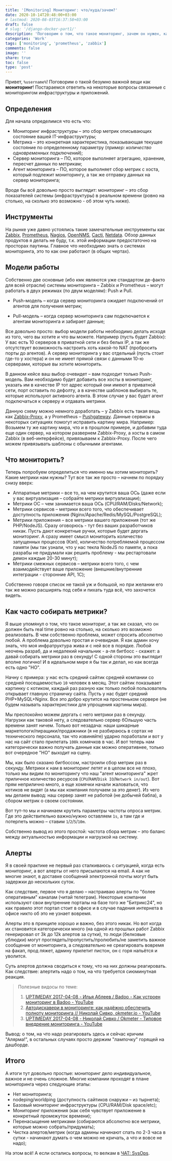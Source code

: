 ```yaml
---
title: '[Monitoring] Мониторинг: что/куда/зачем?'
date: 2020-10-14T20:48:00+03:00
# lastmod: 2020-08-03T16:37:58+03:00
draft: false
# slug: '/django-docker-part1/'
description: 'Поговорим о том, что такое мониторинг, зачем он нужен, как его готовить.'
categories: 'Work'
tags: ['monitoring', 'prometheus', 'zabbix']
comments: false
image: ''
share: true
toc: false
type: 'post'
---
```


Привет, `%username%`! Поговорим о такой безумно важной вещи как **мониторинг**! Постараемся ответить на некоторые вопросы связанные с мониторингом инфраструктуры и приложений.

<!--more-->

## Определения

Для начала определимся что есть что:

- Мониторинг инфраструктуры – это сбор метрик описывающих состояние вашей IT-инфраструктуры;
- Метрика – это конкретная характеристика, показывающая текущее состояние по определенному параметру (*пример: количество одновременных подключений*);
- Сервер мониторинга – ПО, которое выполняет агрегацию, хранение, пересчет данных по метрикам;
- Агент мониторинга – ПО, которое выполняет сбор метрик с хоста, который подлежит мониторингу, а так же отправку данных на сервер мониторинга;

Вроде бы всё довольно просто выглядит: мониторинг – это сбор показателей системы (инфраструктуры) в реальном времени (ровно на столько, на сколько это возможно - об этом чуть ниже).

## Инструменты

На рынке уже давно устоялись такие замечательные инструементы как [Zabbix](https://zabbix.com), [Prometheus](https://prometheus.io), [Nagios](https://www.nagios.org/), [OpenNMS](https://www.opennms.org/en), [Cacti](https://www.cacti.net/), [Netdata](https://github.com/netdata/netdata). Обзор данных продуктов я делать не буду, т.к. этой информации предостаточно на просторах паутины. Главное что необходимо знать о системах мониторинга, это то как они работают (в общих чертах).

## Модели работы

Собственно две основные (ибо кмк являются уже стандартом де-факто для всей отрасли) системы мониторинга – Zabbix и Prometheus – могут работать в двух режимах (по двум моделям): Push и Pull.

- Push-модель – когда сервер мониторинга ожидает подключений от агентов для получения метрик;
  
- Pull-модель – когда сервер мониторинга сам подключается к агентам мониторинга и забирает данные;
  

Все довольно просто: выбор модели работы необходимо делать исходя из того, чего вы хотите и что вы можете. Например (пусть будет Zabbix): 
У вас есть 10 серверов в приватной сети и без белых IP, а так же отсутствует возможность настроить хоть какой-то NAT (пробросить порты до агентов). А сервер мониторинга у вас отдельный (пусть стоит где-то у хостера) и он не имеет прямой связи с данными 10-ю серверами, которые вы хотите мониторить.

В данном кейсе ваш выбор очевидет – вам подходит только Push-модель. Вам необходимо будет добавить все хосты в мониторинг, указать им в качестве IP тот адрес который они имеют в приватной сети, порт оставить по дефолту, а в качестве шаблонов выбирать те, которые используют активного агента. В этом случае у вас будет агент подключаться к серверу и отдавать метрики.

Данную схему можно немного доработать – у Zabbix есть такая вещь как [Zabbix-Proxy](https://www.zabbix.com/documentation/current/ru/manual/concepts/proxy), а у Prometheus – [Pushgateway](https://github.com/prometheus/pushgateway/blob/master/README.md). Данные сервисы в некоторых ситуациях помогут исправить картину мира. Например:
Возьмем ту же картину мира, что и в прошлом примере, и добавим туда еще один сервер, на котором развернем Zabbix-Proxy, а хосты в самом Zabbix (в веб-интерфейсе), привязываем к Zabbix-Proxy. После чего можем привязывать шаблоны с обычными агентами.

## Что мониторить?

Теперь попробуем определиться что именно мы хотим мониторить? Какие метрики нам нужны? Тут все так же просто – начнем по порядку снизу вверх:

- Аппаратные метрики – все то, на чем крутится ваша ОСь (даже если у вас виртуализация – собрайте метрики виртуализации);
- Метрики ОС – чем занимается ваша ОСь (CPU/RAM/Disks/Network);
- Метрики сервисов – метрики всего того, что обеспечивает доступность приложения (Nginx/Apache/Redis/MySQL/PostgreSQL);
- Метрики приложения – все метрики вашего приложения (тот же PHP/NodeJS). Сразу оговорюсь - тут без ваших разработчиков никак. Пусть дают конкретные ручки, которые будет дергать мониторинг. А сразу имеет смысл мониторить количество запущенных процессов (Кэп), количество потребляемой процессом памяти (мы так узнали, что у нас текла NodeJS по памяти, а пока разрабы не придумали как решить проблему - мы рестартовали демон каждые 20-30 минут);
- Метрики смежных сервисов – метрики всего того, с чем взаимодействует ваше приложение (внешние/внутренние интеграции - сторонние API, 1C);

Собственно говоря список не такой уж и большой, но при желании его так же можно расширять под себя и пихать туда всё, что захочется видеть.

## Как часто собирать метрики?

Я выше упомянул о том, что такое мониториг, а так же сказал, что он должен быть real time ровно на столько, на сколько это возможно реализовать. В чем собственно проблема, может спросить абсолютно любой. А проблема довольно простая и очевидная. Я как админ хочу знать, что моя инфратруктура жива и с ней все в порядке. Любой неочень разраб, да и недалекий начальник - а-ля бигбосс - скажет: а давай собирать метрики раз в секунду! С одной стороны это выглядит вполне логично! И в идеальном мире я бы так и делал, но как всегда есть одно "НО".

Начну с примера: у нас есть средний сайтик средней компании со средней посещаемостью `10` человек в месяц. Этот сайтик показывает картинку с котиком, каждый раз разную как только любой пользователь открывает главную страничку сайта. Пусть у нас будет средний PHP+MySQL+Nginx. Все это добро крутится на простеньком сервере (не будем называть характеристики для упрощения картины мира).

Мы преспокойно можем дергать с него метрики раз в секунду. Нагрузки как таковой нету, а следовательно сервер бОльшую часть времени занят ничем. Только вот незадача: наши шикарные маркетологи/пиращики/продажники (я не разбираюсь в сортах не технического персонала, так что извиняйте) ударно поработали и вот у нас на сайт стало прилетать `100k` хомячков в час. И вот теперь нам категорически важно получать данные как можно оперативнее, только вот очередное "НО" выходит на сцену.

Мы, как было сказано бигбоссом, настроили сбор метрик раз в секунду. Метрики к нам в мониторинг летят и в целом все не плохо, только мы видим по мониторингу что наш "агент мониторинга" жрет приличное количество ресурсов (`CPU`/`RAM`/`Disk IO`/`Network in/out`). Вот прям неприлично много, а еще хомячки начали жаловаться, что котиков не видят (а мы как компания получаем за это денег). Из чего мы делаем вывод: наш сервер занят не работой (не добычей бабла), а сбором метрик о своем состоянии.

Вот тут-то мы и начинаем крутить параметры частоты опроса метрик. Где это действительно важно/нужно оставляем `1s`, а там где и потерпеть можно – ставим `1`/`2`/`5`/`10m`.

Собственно вывод из этого простой: частота сбора метрик – это баланс между актуальностью информации и нагрузкой на систему.

## Алерты

Я в своей практике не первый раз сталкиваюсь с ситуацией, когда есть мониторинг, а вот алерты от него присылаются на email. А как не многие знают, в доставке сообщений электронной почты могут быть задержки до нескольких суток.

Как следствие, первое что я делаю – настраиваю алерты по "более оперативным" каналам (читай телеграм). Некоторые компании используют свои внутренние порталы на базе того же "Битрикс24", но как правило этот портал стоит в офисе и в случае падения интернета в офисе никто об это не узнает вовремя.

Алерты это в принципе хорошо и важно, без этого никак. Но вот когда их становится категорически много (на одной из прошлых работ Zabbix генерировал от 3k до 12k алертов за сутки), то люди (белковые ублюдки) могут проглядеть/пропустить/пролюбить/не заметить важное сообщение от мониторинга, а следовательно не среагировать вовремя на факап, прод ляжет, админу прилетит пистон, он с горя напьётся и уволится.

Суть алертов должна сводиться к тому, что на них должны реагировать. Как следствие: алертить надо о том, на что требуется сиюминутная реакция.

> Полезные видосы по теме:
> 1. [UPTIMEDAY 2017-04-08 - Илья Аблеев / Badoo - Как устроен мониторинг в Badoo - YouTube](https://youtu.be/mPniWmQDcII)
> 2. [Автодискавери в мониторинге: как надёжно обеспечить полноту мониторинга // Николай Сивко, okmeter.io - YouTube](https://youtu.be/J4lwUbSDI-k)
> 3. [UPTIMEDAY 2017-04-08 - Николай Сивко / Okmeter - Типовое внедрение мониторинга - YouTube](https://youtu.be/btKYOueAAzc)

Вывод: о том, на что надо реагировать здесь и сейчас кричим "Алярма!", в остальных случаях просто держим "лампочку" горящей на дашборде.

## Итого

А итоги тут довольно простые: мониторинг дело индивидуальное, важное и не очень сложное. Многие компании проходят в плане мониторинга через следующие этапы:

- Нет мониторинга;
- nodeping/worldping (доступность сайтиков снаружи – из тырнета);
- Базовый мониторинг инфраструктуры (CPU/RAM/Disk space/etc);
- Мониторинг приложения (как себя чувствует приложение в конкретный промежуток времени);
- Перенасыщение метриками (собираются абсолютно все метрики, которые можно собрать/придумать);
- Чистка алертов/метрик (когда админы начинают спать по 2-3 часа в сутки - начинают думать о чем можно не кричать, а что и вовсе не надо);

На этом всё! А если остались вопросы, то велкам в [ЧАТ: SysOps](https://t.me/sysopschat).